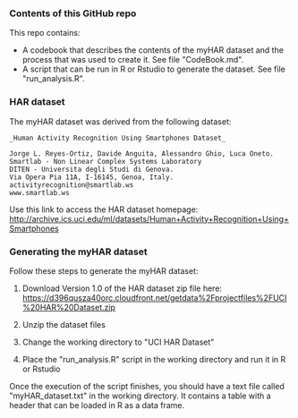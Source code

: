 
### Contents of this GitHub repo

This repo contains:
- A codebook that describes the contents of the myHAR dataset and the process that was used to create it. See file "CodeBook.md".
- A script that can be run in R or Rstudio to generate the dataset. See file "run_analysis.R".

### HAR dataset

The myHAR dataset was derived from the following dataset:

    _Human Activity Recognition Using Smartphones Dataset_
   
    Jorge L. Reyes-Ortiz, Davide Anguita, Alessandro Ghio, Luca Oneto.
    Smartlab - Non Linear Complex Systems Laboratory
    DITEN - Universita degli Studi di Genova.
    Via Opera Pia 11A, I-16145, Genoa, Italy.
    activityrecognition@smartlab.ws
    www.smartlab.ws


Use this link to access the HAR dataset homepage:
    http://archive.ics.uci.edu/ml/datasets/Human+Activity+Recognition+Using+Smartphones 

### Generating the myHAR dataset

Follow these steps to generate the myHAR dataset:

  1. Download Version 1.0 of the HAR dataset zip file here:
      https://d396qusza40orc.cloudfront.net/getdata%2Fprojectfiles%2FUCI%20HAR%20Dataset.zip
	  
  2. Unzip the dataset files
  
  3. Change the working directory to "UCI HAR Dataset"
  
  3. Place the "run_analysis.R" script in the working directory and run it in R or Rstudio

Once the execution of the script finishes, you should have a text file called "myHAR_dataset.txt" in the working directory. It contains a table with 
a header that can be loaded in R as a data frame.
